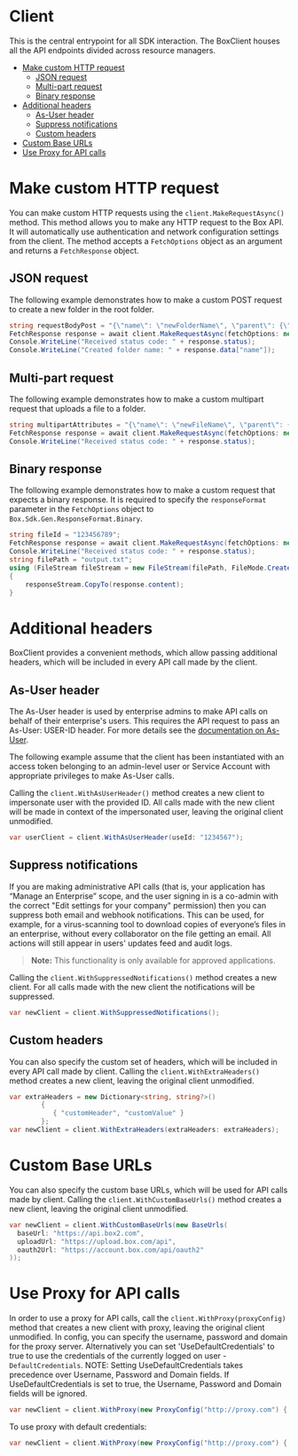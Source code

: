 # Client

This is the central entrypoint for all SDK interaction. The BoxClient houses all the API endpoints
divided across resource managers.

<!-- START doctoc generated TOC please keep comment here to allow auto update -->
<!-- DON'T EDIT THIS SECTION, INSTEAD RE-RUN doctoc TO UPDATE -->

- [Make custom HTTP request](#make-custom-http-request)
  - [JSON request](#json-request)
  - [Multi-part request](#multi-part-request)
  - [Binary response](#binary-response)
- [Additional headers](#additional-headers)
  - [As-User header](#as-user-header)
  - [Suppress notifications](#suppress-notifications)
  - [Custom headers](#custom-headers)
- [Custom Base URLs](#custom-base-urls)
- [Use Proxy for API calls](#use-proxy-for-api-calls)

<!-- END doctoc generated TOC please keep comment here to allow auto update -->

# Make custom HTTP request

You can make custom HTTP requests using the `client.MakeRequestAsync()` method.
This method allows you to make any HTTP request to the Box API. It will automatically use authentication and
network configuration settings from the client.
The method accepts a `FetchOptions` object as an argument and returns a `FetchResponse` object.

## JSON request

The following example demonstrates how to make a custom POST request to create a new folder in the root folder.

```c#
string requestBodyPost = "{\"name\": \"newFolderName\", \"parent\": {\"id\": \"0\"}}";
FetchResponse response = await client.MakeRequestAsync(fetchOptions: new FetchOptions(method: "POST", url: "https://api.box.com/2.0/folders") { Data = JsonUtils.JsonToSerializedData(text: requestBodyPost) });
Console.WriteLine("Received status code: " + response.status);
Console.WriteLine("Created folder name: " + response.data["name"]);
```

## Multi-part request

The following example demonstrates how to make a custom multipart request that uploads a file to a folder.

```c#
string multipartAttributes = "{\"name\": \"newFileName\", \"parent\": {\"id\": \"newFolderId\"}}";
FetchResponse response = await client.MakeRequestAsync(fetchOptions: new FetchOptions(method: "POST", url: "https://upload.box.com/api/2.0/files/content", contentType: "multipart/form-data") { FileStream = fileContentStream, MultipartData = Array.AsReadOnly(new [] {new MultipartItem(partName: "attributes") { Data = JsonUtils.JsonToSerializedData(text: multipartAttributes) },new MultipartItem(partName: "file") { FileStream = fileContentStream }}) });
Console.WriteLine("Received status code: " + response.status);
```

## Binary response

The following example demonstrates how to make a custom request that expects a binary response.
It is required to specify the `responseFormat` parameter in the `FetchOptions` object to `Box.Sdk.Gen.ResponseFormat.Binary`.

```c#
string fileId = "123456789";
FetchResponse response = await client.MakeRequestAsync(fetchOptions: new FetchOptions(method: "GET", url: string.Concat("https://api.box.com/2.0/files/", fileId, "/content"), responseFormat: Box.Sdk.Gen.ResponseFormat.Binary));
Console.WriteLine("Received status code: " + response.status);
string filePath = "output.txt";
using (FileStream fileStream = new FileStream(filePath, FileMode.Create, FileAccess.Write))
{
    responseStream.CopyTo(response.content);
}
```

# Additional headers

BoxClient provides a convenient methods, which allow passing additional headers, which will be included
in every API call made by the client.

## As-User header

The As-User header is used by enterprise admins to make API calls on behalf of their enterprise's users.
This requires the API request to pass an As-User: USER-ID header. For more details see the [documentation on As-User](https://developer.box.com/en/guides/authentication/oauth2/as-user/).

The following example assume that the client has been instantiated with an access token belonging to an admin-level user
or Service Account with appropriate privileges to make As-User calls.

Calling the `client.WithAsUserHeader()` method creates a new client to impersonate user with the provided ID.
All calls made with the new client will be made in context of the impersonated user, leaving the original client unmodified.

<!-- sample x_auth init_with_as_user_header -->

```c#
var userClient = client.WithAsUserHeader(useId: "1234567");
```

## Suppress notifications

If you are making administrative API calls (that is, your application has “Manage an Enterprise”
scope, and the user signing in is a co-admin with the correct "Edit settings for your company"
permission) then you can suppress both email and webhook notifications. This can be used, for
example, for a virus-scanning tool to download copies of everyone’s files in an enterprise,
without every collaborator on the file getting an email. All actions will still appear in users'
updates feed and audit logs.

> **Note:** This functionality is only available for approved applications.

Calling the `client.WithSuppressedNotifications()` method creates a new client.
For all calls made with the new client the notifications will be suppressed.

```c#
var newClient = client.WithSuppressedNotifications();
```

## Custom headers

You can also specify the custom set of headers, which will be included in every API call made by client.
Calling the `client.WithExtraHeaders()` method creates a new client, leaving the original client unmodified.

```c#
var extraHeaders = new Dictionary<string, string?>()
        {
           { "customHeader", "customValue" }
        };
var newClient = client.WithExtraHeaders(extraHeaders: extraHeaders);
```

# Custom Base URLs

You can also specify the custom base URLs, which will be used for API calls made by client.
Calling the `client.WithCustomBaseUrls()` method creates a new client, leaving the original client unmodified.

```c#
var newClient = client.WithCustomBaseUrls(new BaseUrls(
  baseUrl: "https://api.box2.com",
  uploadUrl: "https://upload.box.com/api",
  oauth2Url: "https://account.box.com/api/oauth2"
));
```

# Use Proxy for API calls

In order to use a proxy for API calls, call the `client.WithProxy(proxyConfig)` method that creates a new client with proxy, leaving the original client unmodified.
In config, you can specify the username, password and domain for the proxy server.
Alternatively you can set 'UseDefaultCredentials' to true to use the credentials of the currently logged on user - `DefaultCredentials`.
NOTE: Setting UseDefaultCredentials takes precedence over Username, Password and Domain fields. If UseDefaultCredentials is set to true, the Username, Password and Domain fields will be ignored.

```c#
var newClient = client.WithProxy(new ProxyConfig("http://proxy.com") { Username = "username", Password = "password", Domain = "example" });
```

To use proxy with default credentials:

```c#
var newClient = client.WithProxy(new ProxyConfig("http://proxy.com") { UseDefaultCredentials = true });
```
